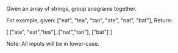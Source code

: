 Given an array of strings, group anagrams together.


For example, given: ["eat", "tea", "tan", "ate", "nat", "bat"], 
Return:

[
  ["ate", "eat","tea"],
  ["nat","tan"],
  ["bat"]
]

Note: All inputs will be in lower-case.